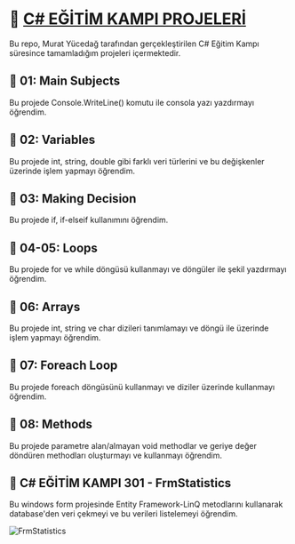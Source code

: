 # 🚀 [C# EĞİTİM KAMPI PROJELERİ](https://www.youtube.com/@MurattYucedag)

Bu repo, Murat Yücedağ tarafından gerçekleştirilen C# Eğitim Kampı süresince tamamladığım projeleri içermektedir.

## 📍 01: Main Subjects
Bu projede Console.WriteLine() komutu ile consola yazı yazdırmayı öğrendim.

## 📍 02: Variables
Bu projede int, string, double gibi farklı veri türlerini ve bu değişkenler üzerinde işlem yapmayı öğrendim.

## 📍 03: Making Decision
Bu projede if, if-elseif kullanımını öğrendim.

## 📍 04-05: Loops
Bu projede for ve while döngüsü kullanmayı ve döngüler ile şekil yazdırmayı öğrendim.

## 📍 06: Arrays
Bu projede int, string ve char dizileri tanımlamayı ve döngü ile üzerinde işlem yapmayı öğrendim.

## 📍 07: Foreach Loop
Bu projede foreach döngüsünü kullanmayı ve diziler üzerinde kullanmayı öğrendim.

## 📍 08: Methods
Bu projede parametre alan/almayan void methodlar ve geriye değer döndüren methodları oluşturmayı ve kullanmayı öğrendim.

## 📍 C# EĞİTİM KAMPI 301 - FrmStatistics
Bu windows form projesinde Entity Framework-LinQ metodlarını kullanarak database'den veri çekmeyi ve bu verileri listelemeyi öğrendim.

![FrmStatistics](https://github.com/user-attachments/assets/da55d397-fcb9-4aab-81cc-d2170ad16fa0)
